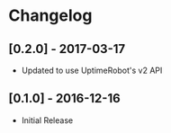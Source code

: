 # Changelog

## [0.2.0] - 2017-03-17
- Updated to use UptimeRobot's v2 API

## [0.1.0] - 2016-12-16
- Initial Release
